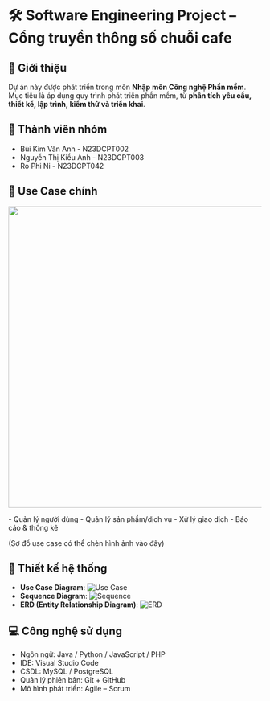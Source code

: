 # 🛠️ Software Engineering Project – Cổng truyền thông số chuỗi cafe

## 📌 Giới thiệu
Dự án này được phát triển trong môn **Nhập môn Công nghệ Phần mềm**.  
Mục tiêu là áp dụng quy trình phát triển phần mềm, từ **phân tích yêu cầu, thiết kế, lập trình, kiểm thử và triển khai**.  

## 👥 Thành viên nhóm
- Bùi Kim Vân Anh - N23DCPT002
- Nguyễn Thị Kiều Anh - N23DCPT003
- Ro Phi Ni - N23DCPT042
## 🎯 Use Case chính
<p align="center">
  <img src="https://docs.google.com/document/d/1bPYZbm17khbp38hbIl9vqlGQAW6rYQ0o_tvg5AtDjrk/edit?hl=vi&tab=t.0" width="600"/>
</p>
- Quản lý người dùng
- Quản lý sản phẩm/dịch vụ
- Xử lý giao dịch
- Báo cáo & thống kê  

(Sơ đồ use case có thể chèn hình ảnh vào đây)

## 📐 Thiết kế hệ thống
- **Use Case Diagram**: ![Use Case](./docs/usecase.png)
- **Sequence Diagram**: ![Sequence](./docs/sequence.png)
- **ERD (Entity Relationship Diagram)**: ![ERD](./docs/erd.png)

## 💻 Công nghệ sử dụng
- Ngôn ngữ: Java / Python / JavaScript / PHP
- IDE: Visual Studio Code
- CSDL: MySQL / PostgreSQL
- Quản lý phiên bản: Git + GitHub
- Mô hình phát triển: Agile – Scrum  


